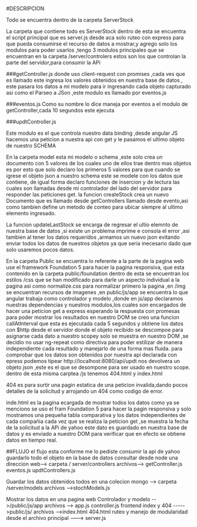 #DESCRIPCION

Todo se encuentra dentro de la carpeta ServerStock 
 

La carpeta que contiene todo es ServerStock dentro de esta se encuentra el script principal que es server.js desde aca solo ruteo con express para que pueda consumirse el recurso de datos a mostrar,y agrego solo los modulos para poder usarlos ,tengo 3 modulos principales que se encuentran en la carpeta /server/controlers estos son los que controlan la parte del servidor,para  consumir la APi 

###getController.js 
donde  uso client-request con promises ,cada ves que es llamado este ingresa los valores obtenidos en nuestra base de datos , este pasara los datos a mi modelo para ir ingresando cada objeto capturado asi como el Parseo a JSon ,este modulo es llamado por eventos.js 

###eventos.js
Como su nombre lo dice maneja por eventos a el modulo de getController,cada 10 segundos este ejecuta

###updtController.js

Este modulo es el que controla nuestro data binding ,desde angular JS hacemos una peticion a nuestra api con get y le pasamos el ultimo objeto de nuestro SCHEMA 

En  la carpeta model esta mi modelo o schema ,este solo crea un documento con  5 valores de los cuales uno de ellos trae dentro mas objetos es por esto que solo declaro los primeros 5 valores para que cuando se igrese el objeto json a nuestro schema este se modele con los datos que contiene, de igual forma declaro funciones de insercion y de lectura las cuales son llamadas desde mi controlador del lado del servidor para responder las peticiones get. la funcion createStock crea un nuevo Documento que es llamado desde getControllers llamado desde evento,asi como tambien define un metodo de conteo para ubicar siempre al ultimo elemento ingresado.

La funcion updateLastStock se encarga de regresar el ultio elemnto de nuestra base de datos ,si existe un problema imprime e consola el error ,asi tambien al tener los datos requeridos ,armamos un nuevo json evitando enviar todos los datos de nuestros objetos ya que seria inecesario dado que solo usaremos pocos datos.


En la carpeta Public se encuentra lo referente a la parte de la pagina web 
use el framework Foundation 5 para hacer la pagina responsiva, que esta contenido en la carpeta public/foundation dentro de esta se encuentran los estilos  /css que se han modificado para darle un aspecto individual a la pagina asi como normalize.css para normalizar primero la pagina ,en /img se encuentran recursos de imagenes 
,en public/js/app se encuentra lo que angular trabaja como controlador y modelo ,donde en js/app declaramos nuestras dependencias y nuestros modulos,los cuales son encargados de hacer una peticion get a express esperando la respuesta con promesas para poder mostrar los resultados en nuestro DOM se creo una funcion callAtInterval que esta es ejecutada cada 5 segundos y obtiene los datos con $http desde el servidor donde el objeto recibido se descompoe para asignarse cada dato a nuestro scopey solo se muestra en nuestro DOM ,se decidio no usar ng-repeat como directiva para poder estilizar de manera independiente cada resultado y manejarlo de una forma mas fluida.
para comprobar que los datos son obtenidos por nuestra api declarada con epress podemos tipear http://localhost:8080/api/updt
nos devolvera un objeto json ,este es el que se desompone para ser usado en nuestro scope.
dentro de esta misma carptea /js tenemos 404.html y index.html

404 es para surtir una pagin estatica de una peticion invalida,dando pocos detalles de la solicitud y arrojando un 404 como codigo de error.

inde.html es la pagina ecargada de mostrar todos los datos como ya se menciono se uso el fram Foundation 5 para hacer la pagin responsiva y solo mostramos una pequeña tabla comparativa y los datos independientes de cada compañia cada vez que se realiza la peticion get ,se muestra la fecha de la solicitud a la APi de yahoo este dato es guardado en nuestra base de datos y es enviado a nuestro DOM para verificar que en efecto se obtiene datos en tiempo real.



##FLUJO 
el flujo esta conforme me lo pediste consumir la api de yahoo guardarlo todo el objeto en la base de datos 
consultar desde node una direccion web--> carpeta / server/controllers  archivos--> getController.js eventos.js updtControllers.js

Guardar los datos obtenidos todos en una colecion mongo --> carpeta /server/models archivos -->stochModels.js

Mostrar los datos en una pagina web
 Controlador y modelo -->/public/js/app  archivos --> app.js   controller.js
frontend index y 404 ----->public/js/   archivos -->index.html 404.html
ruteo y manejo de modularidad desde el archivo principal ---> server.js
  




